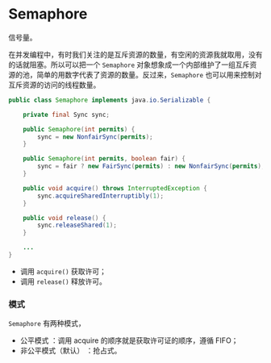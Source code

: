 # Semaphore

信号量。

在并发编程中，有时我们关注的是互斥资源的数量，有空闲的资源我就取用，没有的话就阻塞。所以可以把一个 `Semaphore` 对象想象成一个内部维护了一组互斥资源的池，简单的用数字代表了资源的数量。反过来，`Semaphore` 也可以用来控制对互斥资源的访问的线程数量。


```java
public class Semaphore implements java.io.Serializable {

    private final Sync sync;

    public Semaphore(int permits) {
        sync = new NonfairSync(permits);
    }

    public Semaphore(int permits, boolean fair) {
        sync = fair ? new FairSync(permits) : new NonfairSync(permits);
    }

    public void acquire() throws InterruptedException {
        sync.acquireSharedInterruptibly(1);
    }

    public void release() {
        sync.releaseShared(1);
    }

    ...
}
```

- 调用 `acquire()` 获取许可；
- 调用 `release()` 释放许可。



### 模式

`Semaphore` 有两种模式，
- 公平模式 ：调用 acquire 的顺序就是获取许可证的顺序，遵循 FIFO；
- 非公平模式（默认） ：抢占式。